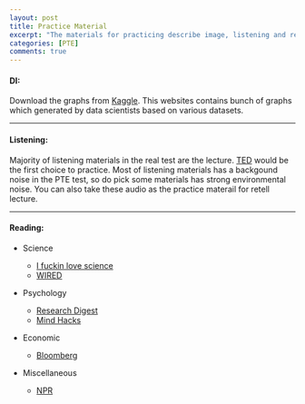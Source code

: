 ```yaml
---
layout: post
title: Practice Material
excerpt: "The materials for practicing describe image, listening and reading."
categories: [PTE]
comments: true
---
```


#### DI: 

Download the graphs from [Kaggle](https://www.kaggle.com/). This websites contains bunch of graphs which generated by data scientists based on various datasets.

<hr>

#### Listening: 

Majority of listening materials in the real test are the lecture. [TED](https://www.ted.com/) would be the first choice to practice. Most of listening materials has a backgound noise in the PTE test, so do pick some materials has strong environmental noise. You can also take these audio as the practice materail for retell lecture.

<hr>

#### Reading: 

* Science
  * [I fuckin love science](http://www.iflscience.com/)
  * [WIRED](https://www.wired.com/)
  
* Psychology
  * [Research Digest](https://digest.bps.org.uk/)
  * [Mind Hacks](https://mindhacks.com/)
  
* Economic
  * [Bloomberg](https://www.bloomberg.com/)
  
* Miscellaneous
  * [NPR](http://www.npr.org/)
